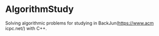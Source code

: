 # AlgorithmStudy
Solving algorithmic problems for studying in BackJun(https://www.acm icpc.net/) with C++.
